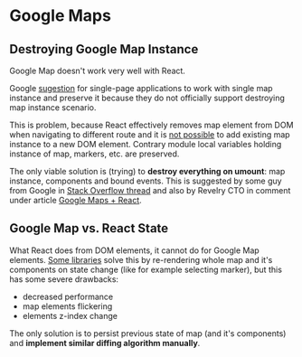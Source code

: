 # Google Maps

## Destroying Google Map Instance

Google Map doesn't work very well with React.

Google [sugestion](http://stackoverflow.com/a/10660672/4398388) for single-page applications to work with single map instance and preserve it because they do not officially support destroying map instance scenario.

This is problem, because React effectively removes map element from DOM when navigating to different route and it is [not possible](http://stackoverflow.com/questions/8073655/google-maps-api-v3-change-map-div) to add existing map instance to a new DOM element. Contrary module local variables holding instance of map, markers, etc. are preserved.

The only viable solution is (trying) to **destroy everything on umount**: map instance, components and bound events. This is suggested by some guy from Google in [Stack Overflow thread](http://stackoverflow.com/a/10660672/4398388) and also by Revelry CTO in comment under article [Google Maps + React](http://revelry.co/development/2015/02/19/react-google-maps/).


## Google Map vs. React State

What React does from DOM elements, it cannot do for Google Map elements. [Some libraries](https://github.com/pieterv/react-googlemaps/issues/16) solve this by re-rendering whole map and it's components on state change (like for example selecting marker), but this has some severe drawbacks:
- decreased performance
- map elements flickering 
- elements z-index change

The only solution is to persist previous state of map (and it's components) and **implement similar diffing algorithm manually**.